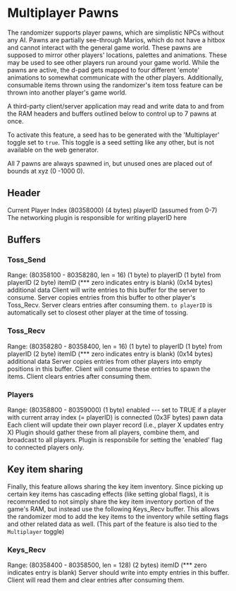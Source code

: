 # Multiplayer Pawns

The randomizer supports player pawns, which are simplistic NPCs without any AI.
Pawns are partially see-through Marios, which do not have a hitbox and cannot
interact with the general game world. These pawns are supposed to mirror other
players' locations, palettes and animations.
These may be used to see other players run around your game world.
While the pawns are active, the d-pad gets mapped to four different 'emote'
animations to somewhat communicate with the other players.
Additionally, consumable items thrown using the randomizer's item toss feature
can be thrown into another player's game world.

A third-party client/server application may read and write data to and from the
RAM headers and buffers outlined below to control up to 7 pawns at once.

To activate this feature, a seed has to be generated with the 'Multiplayer'
toggle set to `true`. This toggle is a seed setting like any other, but is not
available on the web generator.

All 7 pawns are always spawned in, but unused ones are placed out of bounds at
xyz (0 -1000 0).

## Header

Current Player Index (80358000)
(4 bytes) playerID (assumed from 0-7)
The networking plugin is responsible for writing playerID here

## Buffers

### Toss_Send

Range: (80358100 - 80358280, len = 16)
(1 byte) to playerID
(1 byte) from playerID
(2 byte) itemID (*** zero indicates entry is blank)
(0x14 bytes) additional data
Client will write entries to this buffer for the server to consume.
Server copies entries from this buffer to other player's Toss_Recv.
Server clears entries after consuming them.
`to playerID` is automatically set to closest other player at the time of tossing.

### Toss_Recv

Range: (80358280 - 80358400, len = 16)
(1 byte) to playerID
(1 byte) from playerID
(2 byte) itemID (*** zero indicates entry is blank)
(0x14 bytes) additional data
Server copies entries from other players into empty positions in this buffer.
Client will consume these entries to spawn the items.
Client clears entries after consuming them.

### Players

Range: (80358800 - 80359000)
(1 byte) enabled --- set to TRUE if a player with current array index (= playerID) is connected
(0x3F bytes) pawn data
Each client will update their own player record (i.e., player X updates entry X)
Plugin should gather these from all players, combine them, and broadcast to all players.
Plugin is responsbile for setting the 'enabled' flag to connected players only.

## Key item sharing

Finally, this feature allows sharing the key item inventory.
Since picking up certain key items has cascading effects (like setting global
flags), it is recommended to not simply share the key item inventory portion
of the game's RAM, but instead use the following Keys_Recv buffer.
This allows the randomizer mod to add the key items to the inventory while
setting flags and other related data as well.
(This part of the feature is also tied to the `Multiplayer` toggle)

### Keys_Recv

Range: (80358400 - 80358500, len = 128)
(2 bytes) itemID (*** zero indicates entry is blank)
Server should write into empty entries in this buffer.
Client will read them and clear entries after consuming them.
